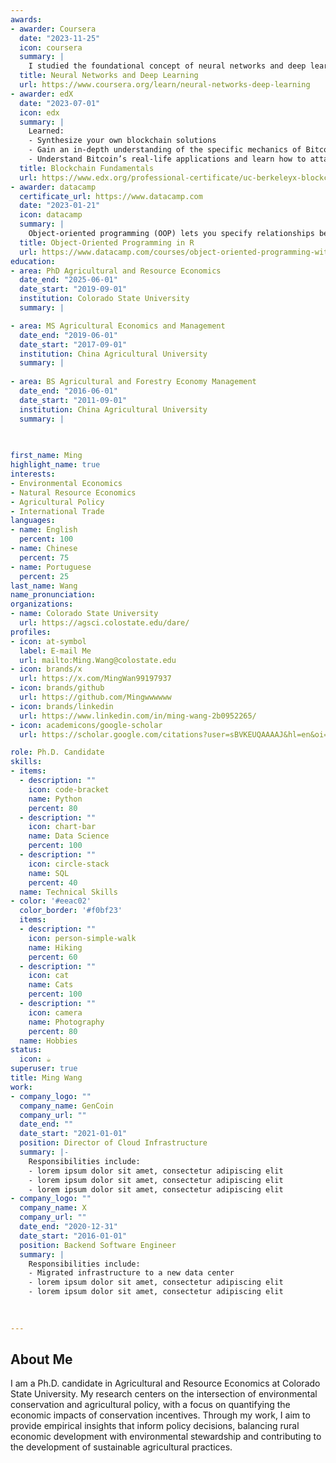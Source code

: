 ```yaml
---
awards:
- awarder: Coursera
  date: "2023-11-25"
  icon: coursera
  summary: |
    I studied the foundational concept of neural networks and deep learning. By the end, I was familiar with the significant technological trends driving the rise of deep learning; build, train, and apply fully connected deep neural networks; implement efficient (vectorized) neural networks; identify key parameters in a neural network’s architecture; and apply deep learning to your own applications.
  title: Neural Networks and Deep Learning
  url: https://www.coursera.org/learn/neural-networks-deep-learning
- awarder: edX
  date: "2023-07-01"
  icon: edx
  summary: |
    Learned:
    - Synthesize your own blockchain solutions
    - Gain an in-depth understanding of the specific mechanics of Bitcoin
    - Understand Bitcoin’s real-life applications and learn how to attack and destroy Bitcoin, Ethereum, smart contracts and Dapps, and alternatives to Bitcoin’s Proof-of-Work consensus algorithm
  title: Blockchain Fundamentals
  url: https://www.edx.org/professional-certificate/uc-berkeleyx-blockchain-fundamentals
- awarder: datacamp
  certificate_url: https://www.datacamp.com
  date: "2023-01-21"
  icon: datacamp
  summary: |
    Object-oriented programming (OOP) lets you specify relationships between functions and the objects that they can act on, helping you manage complexity in your code. This is an intermediate level course, providing an introduction to OOP, using the S3 and R6 systems. S3 is a great day-to-day R programming tool that simplifies some of the functions that you write. R6 is especially useful for industry-specific analyses, working with web APIs, and building GUIs.
  title: Object-Oriented Programming in R
  url: https://www.datacamp.com/courses/object-oriented-programming-with-s3-and-r6-in-r
education:
- area: PhD Agricultural and Resource Economics
  date_end: "2025-06-01"
  date_start: "2019-09-01"
  institution: Colorado State University
  summary: |

- area: MS Agricultural Economics and Management
  date_end: "2019-06-01"
  date_start: "2017-09-01"
  institution: China Agricultural University
  summary: |
  
- area: BS Agricultural and Forestry Economy Management
  date_end: "2016-06-01"
  date_start: "2011-09-01"
  institution: China Agricultural University
  summary: |
    

  
first_name: Ming
highlight_name: true
interests:
- Environmental Economics
- Natural Resource Economics
- Agricultural Policy
- International Trade
languages:
- name: English
  percent: 100
- name: Chinese
  percent: 75
- name: Portuguese
  percent: 25
last_name: Wang
name_pronunciation: 
organizations:
- name: Colorado State University
  url: https://agsci.colostate.edu/dare/
profiles:
- icon: at-symbol
  label: E-mail Me
  url: mailto:Ming.Wang@colostate.edu
- icon: brands/x
  url: https://x.com/MingWan99197937
- icon: brands/github
  url: https://github.com/Mingwwwwww
- icon: brands/linkedin
  url: https://www.linkedin.com/in/ming-wang-2b0952265/
- icon: academicons/google-scholar
  url: https://scholar.google.com/citations?user=sBVKEUQAAAAJ&hl=en&oi=ao

role: Ph.D. Candidate
skills:
- items:
  - description: ""
    icon: code-bracket
    name: Python
    percent: 80
  - description: ""
    icon: chart-bar
    name: Data Science
    percent: 100
  - description: ""
    icon: circle-stack
    name: SQL
    percent: 40
  name: Technical Skills
- color: '#eeac02'
  color_border: '#f0bf23'
  items:
  - description: ""
    icon: person-simple-walk
    name: Hiking
    percent: 60
  - description: ""
    icon: cat
    name: Cats
    percent: 100
  - description: ""
    icon: camera
    name: Photography
    percent: 80
  name: Hobbies
status:
  icon: ☕️
superuser: true
title: Ming Wang
work:
- company_logo: ""
  company_name: GenCoin
  company_url: ""
  date_end: ""
  date_start: "2021-01-01"
  position: Director of Cloud Infrastructure
  summary: |-
    Responsibilities include:
    - lorem ipsum dolor sit amet, consectetur adipiscing elit
    - lorem ipsum dolor sit amet, consectetur adipiscing elit
    - lorem ipsum dolor sit amet, consectetur adipiscing elit
- company_logo: ""
  company_name: X
  company_url: ""
  date_end: "2020-12-31"
  date_start: "2016-01-01"
  position: Backend Software Engineer
  summary: |
    Responsibilities include:
    - Migrated infrastructure to a new data center
    - lorem ipsum dolor sit amet, consectetur adipiscing elit
    - lorem ipsum dolor sit amet, consectetur adipiscing elit
    

    
---
```


## About Me

I am a Ph.D. candidate in Agricultural and Resource Economics at Colorado State University. My research centers on the intersection of environmental conservation and agricultural policy, with a focus on quantifying the economic impacts of conservation incentives. Through my work, I aim to provide empirical insights that inform policy decisions, balancing rural economic development with environmental stewardship and contributing to the development of sustainable agricultural practices.

